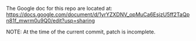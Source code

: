 The Google doc for this repo are located at: https://docs.google.com/document/d/1yrYZXDNV_opMuCa6EsjzU5ff2TaQpn81f_mwrm0u9Q0/edit?usp=sharing

NOTE: At the time of the current commit, patch is incomplete. 

